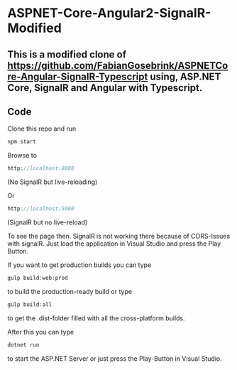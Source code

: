 # ASPNET-Core-Angular2-SignalR-Modified

## This is a modified clone of https://github.com/FabianGosebrink/ASPNETCore-Angular-SignalR-Typescript using, ASP.NET Core, SignalR and Angular with Typescript.


## Code

Clone this repo and run 

```javascript 
npm start
```

Browse to
```javascript 
http://localhost:8080
```  
(No SignalR but live-reloading)

Or
```javascript 
http://localhost:5000
```
(SignalR but no live-reload)

To see the page then. SignalR is not working there because of CORS-Issues with signalR. Just load the application in Visual Studio and press the Play Button.


If you want to get production builds you can type

```javascript
gulp build:web:prod 
```

to build the production-ready build or type 

```javascript
gulp build:all
```

to get the .dist-folder filled with all the cross-platform builds.

After this you can type 

```csharp
dotnet run
```

to start the ASP.NET Server or just press the Play-Button in Visual Studio.



